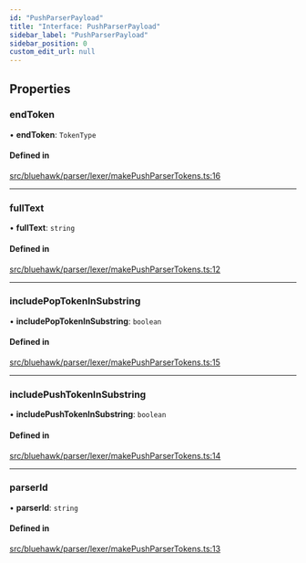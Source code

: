 ```yaml
---
id: "PushParserPayload"
title: "Interface: PushParserPayload"
sidebar_label: "PushParserPayload"
sidebar_position: 0
custom_edit_url: null
---
```


## Properties

### endToken

• **endToken**: `TokenType`

#### Defined in

[src/bluehawk/parser/lexer/makePushParserTokens.ts:16](https://github.com/mongodben/Bluehawk/blob/be77c09/src/bluehawk/parser/lexer/makePushParserTokens.ts#L16)

___

### fullText

• **fullText**: `string`

#### Defined in

[src/bluehawk/parser/lexer/makePushParserTokens.ts:12](https://github.com/mongodben/Bluehawk/blob/be77c09/src/bluehawk/parser/lexer/makePushParserTokens.ts#L12)

___

### includePopTokenInSubstring

• **includePopTokenInSubstring**: `boolean`

#### Defined in

[src/bluehawk/parser/lexer/makePushParserTokens.ts:15](https://github.com/mongodben/Bluehawk/blob/be77c09/src/bluehawk/parser/lexer/makePushParserTokens.ts#L15)

___

### includePushTokenInSubstring

• **includePushTokenInSubstring**: `boolean`

#### Defined in

[src/bluehawk/parser/lexer/makePushParserTokens.ts:14](https://github.com/mongodben/Bluehawk/blob/be77c09/src/bluehawk/parser/lexer/makePushParserTokens.ts#L14)

___

### parserId

• **parserId**: `string`

#### Defined in

[src/bluehawk/parser/lexer/makePushParserTokens.ts:13](https://github.com/mongodben/Bluehawk/blob/be77c09/src/bluehawk/parser/lexer/makePushParserTokens.ts#L13)
